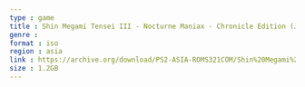 ```yaml
---
type : game
title : Shin Megami Tensei III - Nocturne Maniax - Chronicle Edition (Japan)
genre : 
format : iso
region : asia
link : https://archive.org/download/PS2-ASIA-ROMS321COM/Shin%20Megami%20Tensei%20III%20-%20Nocturne%20Maniax%20-%20Chronicle%20Edition%20%28Japan%29.7z
size : 1.2GB
---
```

